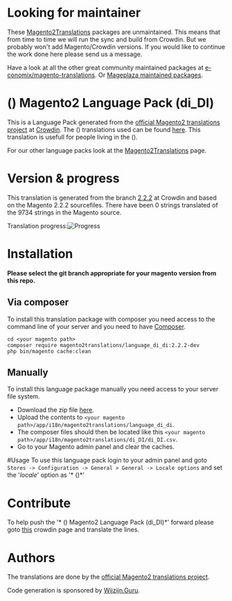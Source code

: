 # Looking for maintainer
These [Magento2Translations](http://magento2translations.github.io/) packages are unmaintained. This means that from time to time we will run the sync and build from Crowdin. But we probably won't add Magento/Crowdin versions. If you would like to continue the work done here please send us a message.

Have a look at all the other great community maintained packages at [e-conomix/magento-translations](https://github.com/e-conomix/magento-translations).
Or [Mageplaza maintained packages](https://github.com/mageplaza?q=language).

#  () Magento2 Language Pack (di_DI)
This is a Language Pack generated from the [official Magento2 translations project](https://crowdin.com/project/magento-2) at [Crowdin](https://crowdin.com).
The  () translations used can be found [here](https://crowdin.com/project/magento-2/di).
This translation is usefull for people living in the  ().

For our other language packs look at the [Magento2Translations](http://magento2translations.github.io/) page.

# Version & progress
This translation is generated from the branch [2.2.2](https://crowdin.com/project/magento-2/di#/2.2.2) at Crowdin and based on the Magento 2.2.2 sourcefiles.
There have been  0 strings translated of the 9734 strings in the Magento source.

Translation progress:![Progress](http://progressed.io/bar/0)

# Installation
**Please select the git branch appropriate for your magento version from this repo.**
## Via composer
To install this translation package with composer you need access to the command line of your server and you need to have [Composer](https://getcomposer.org).
```
cd <your magento path>
composer require magento2translations/language_di_di:2.2.2-dev
php bin/magento cache:clean
```
## Manually
To install this language package manually you need access to your server file system.
* Download the zip file [here](https://github.com/Magento2Translations/language_di_di/archive/2.2.2.zip).
* Upload the contents to `<your magento path>/app/i18n/magento2translations/language_di_di`.
* The composer files should then be located like this `<your magento path>/app/i18n/magento2translations/di_DI/di_DI.csv`.
* Go to your Magento admin panel and clear the caches.

#Usage
To use this language pack login to your admin panel and goto `Stores -> Configuration -> General > General -> Locale options` and set the '*locale*' option as '* ()*'

# Contribute
To help push the '* () Magento2 Language Pack (di_DI)*' forward please goto [this](https://crowdin.com/project/magento-2/di) crowdin page and translate the lines.

# Authors
The translations are done by the [official Magento2 translations project](https://crowdin.com/project/magento-2).

Code generation is sponsored by [Wijzijn.Guru](http://www.wijzijn.guru/).